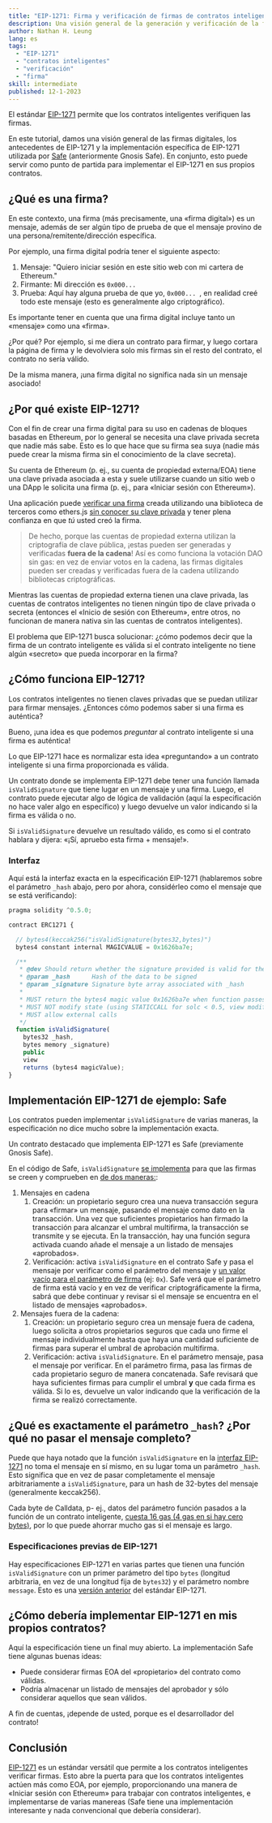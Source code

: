 ```yaml
---
title: "EIP-1271: Firma y verificación de firmas de contratos inteligentes"
description: Una visión general de la generación y verificación de la firma de contrato inteligente con EIP-1271. También recorremos la implementación de EIP-1271 utilizada en Safe (anteriormente Gnosis Safe) para proporcionar un ejemplo concreto para que los desarrolladores de contratos inteligentes puedan construir.
author: Nathan H. Leung
lang: es
tags:
  - "EIP-1271"
  - "contratos inteligentes"
  - "verificación"
  - "firma"
skill: intermediate
published: 12-1-2023
---
```


El estándar [EIP-1271](https://eips.ethereum.org/EIPS/eip-1271) permite que los contratos inteligentes verifiquen las firmas.

En este tutorial, damos una visión general de las firmas digitales, los antecedentes de EIP-1271 y la implementación específica de EIP-1271 utilizada por [Safe](https://safe.global/) (anteriormente Gnosis Safe). En conjunto, esto puede servir como punto de partida para implementar el EIP-1271 en sus propios contratos.

## ¿Qué es una firma?

En este contexto, una firma (más precisamente, una «firma digital») es un mensaje, además de ser algún tipo de prueba de que el mensaje provino de una persona/remitente/dirección específica.

Por ejemplo, una firma digital podría tener el siguiente aspecto:

1. Mensaje: "Quiero iniciar sesión en este sitio web con mi cartera de Ethereum."
2. Firmante: Mi dirección es `0x000... `
3. Prueba: Aquí hay alguna prueba de que yo, `0x000... `, en realidad creé todo este mensaje (esto es generalmente algo criptográfico).

Es importante tener en cuenta que una firma digital incluye tanto un «mensaje» como una «firma».

¿Por qué? Por ejemplo, si me diera un contrato para firmar, y luego cortara la página de firma y le devolviera solo mis firmas sin el resto del contrato, el contrato no sería válido.

De la misma manera, ¡una firma digital no significa nada sin un mensaje asociado!

## ¿Por qué existe EIP-1271?

Con el fin de crear una firma digital para su uso en cadenas de bloques basadas en Ethereum, por lo general se necesita una clave privada secreta que nadie más sabe. Esto es lo que hace que su firma sea suya (nadie más puede crear la misma firma sin el conocimiento de la clave secreta).

Su cuenta de Ethereum (p. ej., su cuenta de propiedad externa/EOA) tiene una clave privada asociada a esta y suele utilizarse cuando un sitio web o una DApp le solicita una firma (p. ej., para «Iniciar sesión con Ethereum»).

Una aplicación puede [verificar una firma](https://docs.alchemy.com/docs/how-to-verify-a-message-signature-on-ethereum) creada utilizando una biblioteca de terceros como ethers.js [sin conocer su clave privada](https://en.wikipedia.org/wiki/Public-key_cryptography) y tener plena confianza en que _tú_ usted creó la firma.

> De hecho, porque las cuentas de propiedad externa utilizan la criptografía de clave pública, ¡estas pueden ser generadas y verificadas **fuera de la cadena**! Así es como funciona la votación DAO sin gas: en vez de enviar votos en la cadena, las firmas digitales pueden ser creadas y verificadas fuera de la cadena utilizando bibliotecas criptográficas.

Mientras las cuentas de propiedad externa tienen una clave privada, las cuentas de contratos inteligentes no tienen ningún tipo de clave privada o secreta (entonces el «Inicio de sesión con Ethereum», entre otros, no funcionan de manera nativa sin las cuentas de contratos inteligentes).

El problema que EIP-1271 busca solucionar: ¿cómo podemos decir que la firma de un contrato inteligente es válida si el contrato inteligente no tiene algún «secreto» que pueda incorporar en la firma?

## ¿Cómo funciona EIP-1271?

Los contratos inteligentes no tienen claves privadas que se puedan utilizar para firmar mensajes. ¿Entonces cómo podemos saber si una firma es auténtica?

Bueno, ¡una idea es que podemos _preguntar_ al contrato inteligente si una firma es auténtica!

Lo que EIP-1271 hace es normalizar esta idea «preguntando» a un contrato inteligente si una firma proporcionada es válida.

Un contrato donde se implementa EIP-1271 debe tener una función llamada `isValidSignature` que tiene lugar en un mensaje y una firma. Luego, el contrato puede ejecutar algo de lógica de validación (aquí la especificación no hace valer algo en específico) y luego devuelve un valor indicando si la firma es válida o no.

Si `isValidSignature` devuelve un resultado válido, es como si el contrato hablara y dijera: «¡Sí, apruebo esta firma + mensaje!».

### Interfaz

Aquí está la interfaz exacta en la especificación EIP-1271 (hablaremos sobre el parámetro `_hash` abajo, pero por ahora, considérleo como el mensaje que se está verificando):

```jsx
pragma solidity ^0.5.0;

contract ERC1271 {

  // bytes4(keccak256("isValidSignature(bytes32,bytes)")
  bytes4 constant internal MAGICVALUE = 0x1626ba7e;

  /**
   * @dev Should return whether the signature provided is valid for the provided hash
   * @param _hash      Hash of the data to be signed
   * @param _signature Signature byte array associated with _hash
   *
   * MUST return the bytes4 magic value 0x1626ba7e when function passes.
   * MUST NOT modify state (using STATICCALL for solc < 0.5, view modifier for solc > 0.5)
   * MUST allow external calls
   */
  function isValidSignature(
    bytes32 _hash,
    bytes memory _signature)
    public
    view
    returns (bytes4 magicValue);
}
```

## Implementación EIP-1271 de ejemplo: Safe

Los contratos pueden implementar `isValidSignature` de varias maneras, la especificación no dice mucho sobre la implementación exacta.

Un contrato destacado que implementa EIP-1271 es Safe (previamente Gnosis Safe).

En el código de Safe, `isValidSignature` [se implementa](https://github.com/safe-global/safe-contracts/blob/main/contracts/handler/CompatibilityFallbackHandler.sol) para que las firmas se creen y comprueben en [de dos maneras:](https://ethereum.stackexchange.com/questions/122635/signing-messages-as-a-gnosis-safe-eip1271-support):

1. Mensajes en cadena
   1. Creación: un propietario seguro crea una nueva transacción segura para «firmar» un mensaje, pasando el mensaje como dato en la transacción. Una vez que suficientes propietarios han firmado la transacción para alcanzar el umbral multifirma, la transacción se transmite y se ejecuta. En la transacción, hay una función segura activada cuando añade el mensaje a un listado de mensajes «aprobados».
   2. Verificación: activa `isValidSignature` en el contrato Safe y pasa el mensaje por verificar como el parámetro del mensaje y [un valor vacío para el parámetro de firma](https://github.com/safe-global/safe-contracts/blob/main/contracts/handler/CompatibilityFallbackHandler.sol#L32) (ej: `0x`). Safe verá que el parámetro de firma está vacío y en vez de verificar criptográficamente la firma, sabrá que debe continuar y revisar si el mensaje se encuentra en el listado de mensajes «aprobados».
2. Mensajes fuera de la cadena:
   1. Creación: un propietario seguro crea un mensaje fuera de cadena, luego solicita a otros propietarios seguros que cada uno firme el mensaje individualmente hasta que haya una cantidad suficiente de firmas para superar el umbral de aprobación multifirma.
   2. Verificación: activa `isValidSignature`. En el parámetro mensaje, pasa el mensaje por verificar. En el parámetro firma, pasa las firmas de cada propietario seguro de manera concatenada. Safe revisará que haya suficientes firmas para cumplir el umbral **y** que cada firma es válida. Si lo es, devuelve un valor indicando que la verificación de la firma se realizó correctamente.

## ¿Qué es exactamente el parámetro `_hash`? ¿Por qué no pasar el mensaje completo?

Puede que haya notado que la función `isValidSignature` en la [interfaz EIP-1271](https://eips.ethereum.org/EIPS/eip-1271) no toma el mensaje en sí mismo, en su lugar toma un parámetro `_hash`. Esto significa que en vez de pasar completamente el mensaje arbitrariamente a `isValidSignature`, para un hash de 32-bytes del mensaje (generalmente keccak256).

Cada byte de Calldata, p- ej., datos del parámetro función pasados a la función de un contrato inteligente, [ cuesta 16 gas (4 gas en si hay cero bytes)](https://eips.ethereum.org/EIPS/eip-2028), por lo que puede ahorrar mucho gas si el mensaje es largo.

### Especificaciones previas de EIP-1271

Hay especificaciones EIP-1271 en varias partes que tienen una función `isValidSignature` con un primer parámetro del tipo `bytes` (longitud arbitraria, en vez de una longitud fija de `bytes32`) y el parámetro nombre `message`. Esto es una [versión anterior](https://github.com/safe-global/safe-contracts/issues/391#issuecomment-1075427206) del estándar EIP-1271.

## ¿Cómo debería implementar EIP-1271 en mis propios contratos?

Aquí la especificación tiene un final muy abierto. La implementación Safe tiene algunas buenas ideas:

- Puede considerar firmas EOA del «propietario» del contrato como válidas.
- Podría almacenar un listado de mensajes del aprobador y sólo considerar aquellos que sean válidos.

A fin de cuentas, ¡depende de usted, porque es el desarrollador del contrato!

## Conclusión

[EIP-1271](https://eips.ethereum.org/EIPS/eip-1271) es un estándar versátil que permite a los contratos inteligentes verificar firmas. Esto abre la puerta para que los contratos inteligentes actúen más como EOA, por ejemplo, proporcionando una manera de «Iniciar sesión con Ethereum» para trabajar con contratos inteligentes, e implementarse de varias manereas (Safe tiene una implementación interesante y nada convencional que debería considerar).
